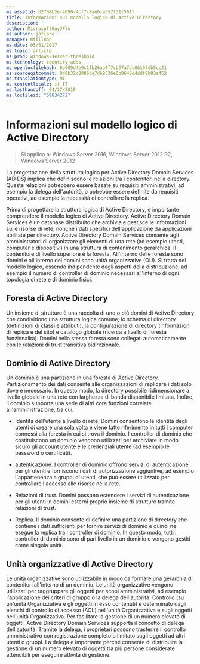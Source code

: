 ```yaml
---
ms.assetid: 62708b2e-4090-4cf7-8ae6-a557f31f561f
title: Informazioni sul modello logico di Active Directory
description: ''
author: MicrosoftGuyJFlo
ms.author: joflore
manager: mtillman
ms.date: 05/31/2017
ms.topic: article
ms.prod: windows-server-threshold
ms.technology: identity-adds
ms.openlocfilehash: 0e909d4e9c1fb26aa0f7cb97a7dc06192db5cc21
ms.sourcegitcommit: 0d0b32c8986ba7db9536e0b8648d4ddf9b03e452
ms.translationtype: MT
ms.contentlocale: it-IT
ms.lasthandoff: 04/17/2019
ms.locfileid: "59834272"
---
```

# <a name="understanding-the-active-directory-logical-model"></a>Informazioni sul modello logico di Active Directory

>Si applica a: Windows Server 2016, Windows Server 2012 R2, Windows Server 2012

La progettazione della struttura logica per Active Directory Domain Services (AD DS) implica che definiscono le relazioni tra i contenitori nella directory. Queste relazioni potrebbero essere basate su requisiti amministrativi, ad esempio la delega dell'autorità, o potrebbe essere definite da requisiti operativi, ad esempio la necessità di controllare la replica.  
  
Prima di progettare la struttura logica di Active Directory, è importante comprendere il modello logico di Active Directory. Active Directory Domain Services è un database distribuito che archivia e gestisce le informazioni sulle risorse di rete, nonché i dati specifici dell'applicazione da applicazioni abilitate per directory. Active Directory Domain Services consente agli amministratori di organizzare gli elementi di una rete (ad esempio utenti, computer e dispositivi) in una struttura di contenimento gerarchica. Il contenitore di livello superiore è la foresta. All'interno delle foreste sono domini e all'interno dei domini sono unità organizzative (OU). Si tratta del modello logico, essendo indipendente degli aspetti della distribuzione, ad esempio il numero di controller di dominio necessari all'interno di ogni topologia di rete e di dominio fisici.  
  
## <a name="active-directory-forest"></a>Foresta di Active Directory  
Un insieme di strutture è una raccolta di uno o più domini di Active Directory che condividono una struttura logica comune, lo schema di directory (definizioni di classi e attributi), la configurazione di directory (informazioni di replica e del sito) e catalogo globale (ricerca a livello di foresta funzionalità). Domini nella stessa foresta sono collegati automaticamente con le relazioni di trust transitiva bidirezionale.  
  
## <a name="active-directory-domain"></a>Dominio di Active Directory  
Un dominio è una partizione in una foresta di Active Directory. Partizionamento dei dati consente alle organizzazioni di replicare i dati solo dove è necessario. In questo modo, la directory possibile ridimensionare a livello globale in una rete con larghezza di banda disponibile limitata. Inoltre, il dominio supporta una serie di altri core funzioni correlate all'amministrazione, tra cui:  
  
-   Identità dell'utente a livello di rete. Domini consentono le identità degli utenti di creare una sola volta e viene fatto riferimento in tutti i computer connessi alla foresta in cui si trova il dominio. I controller di dominio che costituiscono un dominio vengono utilizzati per archiviare in modo sicuro gli account utente e le credenziali utente (ad esempio le password o certificati).  
  
-   autenticazione. I controller di dominio offrono servizi di autenticazione per gli utenti e forniscono i dati di autorizzazione aggiuntive, ad esempio l'appartenenza a gruppi di utenti, che può essere utilizzato per controllare l'accesso alle risorse nella rete.  
  
-   Relazioni di trust. Domini possono estendere i servizi di autenticazione per gli utenti in domini esterni proprio insieme di strutture tramite relazioni di trust.  
  
-   Replica. Il dominio consente di definire una partizione di directory che contiene i dati sufficienti per fornire servizi di dominio e quindi ne esegue la replica tra i controller di dominio. In questo modo, tutti i controller di dominio sono di pari livello in un dominio e vengono gestiti come singola unità.  
  
## <a name="active-directory-organizational-units"></a>Unità organizzative di Active Directory  
Le unità organizzative sono utilizzabile in modo da formare una gerarchia di contenitori all'interno di un dominio. Le unità organizzative vengono utilizzati per raggruppare gli oggetti per scopi amministrativi, ad esempio l'applicazione dei criteri di gruppo o la delega dell'autorità. Controllo (su un'unità Organizzativa e gli oggetti in esso contenuti) è determinato dagli elenchi di controllo di accesso (ACL) nell'unità Organizzativa e sugli oggetti nell'unità Organizzativa. Per facilitare la gestione di un numero elevato di oggetti, Active Directory Domain Services supporta il concetto di delega dell'autorità. Tramite la delega, i proprietari possono trasferire il controllo amministrativo con registrazione completo o limitato sugli oggetti ad altri utenti o gruppi. La delega è importante perché consente di distribuire la gestione di un numero elevato di oggetti tra più persone considerate attendibili per eseguire attività di gestione.  
  


